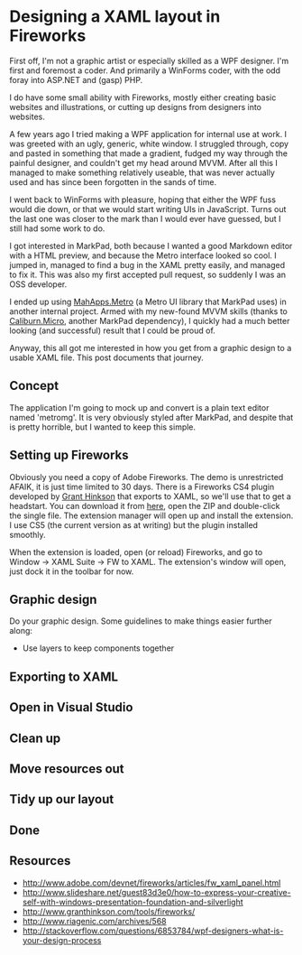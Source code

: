 Designing a XAML layout in Fireworks
====================================

First off, I'm not a graphic artist or especially skilled as a WPF designer. I'm first and foremost a coder. And primarily a WinForms coder, with the odd foray into ASP.NET and (gasp) PHP.

I do have some small ability with Fireworks, mostly either creating basic websites and illustrations, or cutting up designs from designers into websites.

A few years ago I tried making a WPF application for internal use at work. I was greeted with an ugly, generic, white window. I struggled through, copy and pasted in something that made a gradient, fudged my way through the painful designer, and couldn't get my head around MVVM. After all this I managed to make something relatively useable, that was never actually used and has since been forgotten in the sands of time.

I went back to WinForms with pleasure, hoping that either the WPF fuss would die down, or that we would start writing UIs in JavaScript. Turns out the last one was closer to the mark than I would ever have guessed, but I still had some work to do.

I got interested in MarkPad, both because I wanted a good Markdown editor with a HTML preview, and because the Metro interface looked so cool. I jumped in, managed to find a bug in the XAML pretty easily, and managed to fix it. This was also my first accepted pull request, so suddenly I was an OSS developer.

I ended up using [MahApps.Metro](http://mahapps.com/MahApps.Metro/) (a Metro UI library that MarkPad uses) in another internal project. Armed with my new-found MVVM skills (thanks to [Caliburn.Micro](http://caliburnmicro.codeplex.com/), another MarkPad dependency), I quickly had a much better looking (and successful) result that I could be proud of.

Anyway, this all got me interested in how you get from a graphic design to a usable XAML file. This post documents that journey.


## Concept

The application I'm going to mock up and convert is a plain text editor named 'metromg'. It is very obviously styled after MarkPad, and despite that is pretty horrible, but I wanted to keep this simple.


## Setting up Fireworks

Obviously you need a copy of Adobe Fireworks. The demo is unrestricted AFAIK, it is just time limited to 30 days. There is a Fireworks CS4 plugin developed by [Grant Hinkson](http://www.granthinkson.com) that exports to XAML, so we'll use that to get a headstart. You can download it from [here](http://www.granthinkson.com/tools/fireworks/), open the ZIP and double-click the single file. The extension manager will open up and install the extension. I use CS5 (the current version as at writing) but the plugin installed smoothly.

When the extension is loaded, open (or reload) Fireworks, and go to Window -> XAML Suite -> FW to XAML. The extension's window will open, just dock it in the toolbar for now.


## Graphic design
Do your graphic design. Some guidelines to make things easier further along:

- Use layers to keep components together


## Exporting to XAML

## Open in Visual Studio

## Clean up

## Move resources out

## Tidy up our layout

## Done

## Resources
- http://www.adobe.com/devnet/fireworks/articles/fw_xaml_panel.html
- http://www.slideshare.net/guest83d3e0/how-to-express-your-creative-self-with-windows-presentation-foundation-and-silverlight
- http://www.granthinkson.com/tools/fireworks/
- http://www.riagenic.com/archives/568
- http://stackoverflow.com/questions/6853784/wpf-designers-what-is-your-design-process

